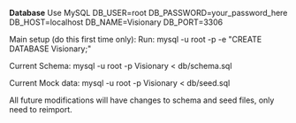 **Database**
Use MySQL
DB_USER=root
DB_PASSWORD=your_password_here
DB_HOST=localhost
DB_NAME=Visionary
DB_PORT=3306


Main setup (do this first time only):
Run:
mysql -u root -p -e "CREATE DATABASE Visionary;"

Current Schema:
mysql -u root -p Visionary < db/schema.sql

Current Mock data:
mysql -u root -p Visionary < db/seed.sql

All future modifications will have changes to schema and seed files, only need to reimport.